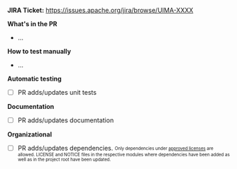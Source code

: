 **JIRA Ticket:** https://issues.apache.org/jira/browse/UIMA-XXXX

**What's in the PR**
* ...

**How to test manually**
* ...

**Automatic testing**
* [ ] PR adds/updates unit tests

**Documentation**
* [ ] PR adds/updates documentation

**Organizational**
- [ ] PR adds/updates dependencies.
      <sub><sup>Only dependencies under [approved licenses](http://www.apache.org/legal/resolved.html#category-a) are allowed. LICENSE and NOTICE files in the respective modules where dependencies have been added as well as in the project root have been updated.</sup></sub>
